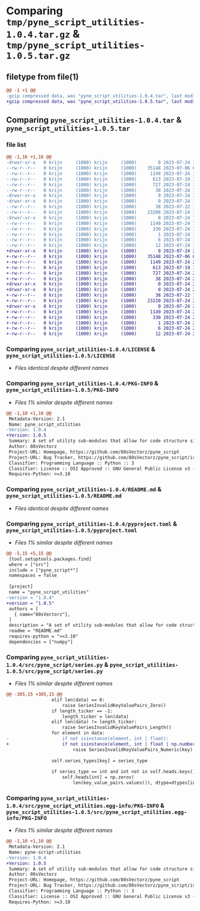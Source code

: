 # Comparing `tmp/pyne_script_utilities-1.0.4.tar.gz` & `tmp/pyne_script_utilities-1.0.5.tar.gz`

## filetype from file(1)

```diff
@@ -1 +1 @@
-gzip compressed data, was "pyne_script_utilities-1.0.4.tar", last modified: Mon Jul 24 19:41:31 2023, max compression
+gzip compressed data, was "pyne_script_utilities-1.0.5.tar", last modified: Mon Jul 24 20:24:05 2023, max compression
```

## Comparing `pyne_script_utilities-1.0.4.tar` & `pyne_script_utilities-1.0.5.tar`

### file list

```diff
@@ -1,16 +1,16 @@
-drwxr-xr-x   0 krijn     (1000) krijn     (1000)        0 2023-07-24 19:41:31.530767 pyne_script_utilities-1.0.4/
--rw-r--r--   0 krijn     (1000) krijn     (1000)    35148 2023-07-06 09:11:48.000000 pyne_script_utilities-1.0.4/LICENSE
--rw-r--r--   0 krijn     (1000) krijn     (1000)     1149 2023-07-24 19:41:31.530767 pyne_script_utilities-1.0.4/PKG-INFO
--rw-r--r--   0 krijn     (1000) krijn     (1000)      613 2023-07-19 19:47:36.000000 pyne_script_utilities-1.0.4/README.md
--rw-r--r--   0 krijn     (1000) krijn     (1000)      727 2023-07-24 19:14:02.000000 pyne_script_utilities-1.0.4/pyproject.toml
--rw-r--r--   0 krijn     (1000) krijn     (1000)       38 2023-07-24 19:41:31.530767 pyne_script_utilities-1.0.4/setup.cfg
-drwxr-xr-x   0 krijn     (1000) krijn     (1000)        0 2023-07-24 19:41:31.530767 pyne_script_utilities-1.0.4/src/
-drwxr-xr-x   0 krijn     (1000) krijn     (1000)        0 2023-07-24 19:41:31.530767 pyne_script_utilities-1.0.4/src/pyne_script/
--rw-r--r--   0 krijn     (1000) krijn     (1000)       38 2023-07-22 13:56:07.000000 pyne_script_utilities-1.0.4/src/pyne_script/__init__.py
--rw-r--r--   0 krijn     (1000) krijn     (1000)    23208 2023-07-24 19:28:20.000000 pyne_script_utilities-1.0.4/src/pyne_script/series.py
-drwxr-xr-x   0 krijn     (1000) krijn     (1000)        0 2023-07-24 19:41:31.530767 pyne_script_utilities-1.0.4/src/pyne_script_utilities.egg-info/
--rw-r--r--   0 krijn     (1000) krijn     (1000)     1149 2023-07-24 19:41:31.000000 pyne_script_utilities-1.0.4/src/pyne_script_utilities.egg-info/PKG-INFO
--rw-r--r--   0 krijn     (1000) krijn     (1000)      330 2023-07-24 19:41:31.000000 pyne_script_utilities-1.0.4/src/pyne_script_utilities.egg-info/SOURCES.txt
--rw-r--r--   0 krijn     (1000) krijn     (1000)        1 2023-07-24 19:41:31.000000 pyne_script_utilities-1.0.4/src/pyne_script_utilities.egg-info/dependency_links.txt
--rw-r--r--   0 krijn     (1000) krijn     (1000)        6 2023-07-24 19:41:31.000000 pyne_script_utilities-1.0.4/src/pyne_script_utilities.egg-info/requires.txt
--rw-r--r--   0 krijn     (1000) krijn     (1000)       12 2023-07-24 19:41:31.000000 pyne_script_utilities-1.0.4/src/pyne_script_utilities.egg-info/top_level.txt
+drwxr-xr-x   0 krijn     (1000) krijn     (1000)        0 2023-07-24 20:24:05.670053 pyne_script_utilities-1.0.5/
+-rw-r--r--   0 krijn     (1000) krijn     (1000)    35148 2023-07-06 09:11:48.000000 pyne_script_utilities-1.0.5/LICENSE
+-rw-r--r--   0 krijn     (1000) krijn     (1000)     1149 2023-07-24 20:24:05.670053 pyne_script_utilities-1.0.5/PKG-INFO
+-rw-r--r--   0 krijn     (1000) krijn     (1000)      613 2023-07-19 19:47:36.000000 pyne_script_utilities-1.0.5/README.md
+-rw-r--r--   0 krijn     (1000) krijn     (1000)      727 2023-07-24 20:20:28.000000 pyne_script_utilities-1.0.5/pyproject.toml
+-rw-r--r--   0 krijn     (1000) krijn     (1000)       38 2023-07-24 20:24:05.670053 pyne_script_utilities-1.0.5/setup.cfg
+drwxr-xr-x   0 krijn     (1000) krijn     (1000)        0 2023-07-24 20:24:05.670053 pyne_script_utilities-1.0.5/src/
+drwxr-xr-x   0 krijn     (1000) krijn     (1000)        0 2023-07-24 20:24:05.670053 pyne_script_utilities-1.0.5/src/pyne_script/
+-rw-r--r--   0 krijn     (1000) krijn     (1000)       38 2023-07-22 13:56:07.000000 pyne_script_utilities-1.0.5/src/pyne_script/__init__.py
+-rw-r--r--   0 krijn     (1000) krijn     (1000)    23220 2023-07-24 20:21:24.000000 pyne_script_utilities-1.0.5/src/pyne_script/series.py
+drwxr-xr-x   0 krijn     (1000) krijn     (1000)        0 2023-07-24 20:24:05.670053 pyne_script_utilities-1.0.5/src/pyne_script_utilities.egg-info/
+-rw-r--r--   0 krijn     (1000) krijn     (1000)     1149 2023-07-24 20:24:05.000000 pyne_script_utilities-1.0.5/src/pyne_script_utilities.egg-info/PKG-INFO
+-rw-r--r--   0 krijn     (1000) krijn     (1000)      330 2023-07-24 20:24:05.000000 pyne_script_utilities-1.0.5/src/pyne_script_utilities.egg-info/SOURCES.txt
+-rw-r--r--   0 krijn     (1000) krijn     (1000)        1 2023-07-24 20:24:05.000000 pyne_script_utilities-1.0.5/src/pyne_script_utilities.egg-info/dependency_links.txt
+-rw-r--r--   0 krijn     (1000) krijn     (1000)        6 2023-07-24 20:24:05.000000 pyne_script_utilities-1.0.5/src/pyne_script_utilities.egg-info/requires.txt
+-rw-r--r--   0 krijn     (1000) krijn     (1000)       12 2023-07-24 20:24:05.000000 pyne_script_utilities-1.0.5/src/pyne_script_utilities.egg-info/top_level.txt
```

### Comparing `pyne_script_utilities-1.0.4/LICENSE` & `pyne_script_utilities-1.0.5/LICENSE`

 * *Files identical despite different names*

### Comparing `pyne_script_utilities-1.0.4/PKG-INFO` & `pyne_script_utilities-1.0.5/PKG-INFO`

 * *Files 1% similar despite different names*

```diff
@@ -1,10 +1,10 @@
 Metadata-Version: 2.1
 Name: pyne_script_utilities
-Version: 1.0.4
+Version: 1.0.5
 Summary: A set of utility sub-modules that allow for code structure similar to pinescript in python
 Author: 80sVectorz
 Project-URL: Homepage, https://github.com/80sVectorz/pyne_script
 Project-URL: Bug Tracker, https://github.com/80sVectorz/pyne_script/issues
 Classifier: Programming Language :: Python :: 3
 Classifier: License :: OSI Approved :: GNU General Public License v3 (GPLv3)
 Requires-Python: >=3.10
```

### Comparing `pyne_script_utilities-1.0.4/README.md` & `pyne_script_utilities-1.0.5/README.md`

 * *Files identical despite different names*

### Comparing `pyne_script_utilities-1.0.4/pyproject.toml` & `pyne_script_utilities-1.0.5/pyproject.toml`

 * *Files 1% similar despite different names*

```diff
@@ -5,15 +5,15 @@
 [tool.setuptools.packages.find]
 where = ["src"]
 include = ["pyne_script*"]
 namespaces = false
 
 [project]
 name = "pyne_script_utilities"
-version = "1.0.4"
+version = "1.0.5"
 authors = [
   { name="80sVectorz"},
 ]
 description = "A set of utility sub-modules that allow for code structure similar to pinescript in python"
 readme = "README.md"
 requires-python = ">=3.10"
 dependencies = ["numpy"]
```

### Comparing `pyne_script_utilities-1.0.4/src/pyne_script/series.py` & `pyne_script_utilities-1.0.5/src/pyne_script/series.py`

 * *Files 1% similar despite different names*

```diff
@@ -305,15 +305,15 @@
                 elif len(data) == 0:
                     raise SeriesInvalidKeyValuePairs_Zero()
                 if length_ticker == -1:
                     length_ticker = len(data)
                 elif len(data) != length_ticker:
                     raise SeriesInvalidKeyValuePairs_Length()
                 for element in data:
-                    if not isinstance(element, int | float):
+                    if not isinstance(element, int | float | np.number):
                         raise SeriesInvalidKeyValuePairs_Numeric(key)
 
                 self.series_types[key] = series_type
 
                 if series_type == int and int not in self.heads.keys():
                     self.heads[int] = np.zeros(
                         len(key_value_pairs.values()), dtype=dtypes[int]
```

### Comparing `pyne_script_utilities-1.0.4/src/pyne_script_utilities.egg-info/PKG-INFO` & `pyne_script_utilities-1.0.5/src/pyne_script_utilities.egg-info/PKG-INFO`

 * *Files 1% similar despite different names*

```diff
@@ -1,10 +1,10 @@
 Metadata-Version: 2.1
 Name: pyne-script-utilities
-Version: 1.0.4
+Version: 1.0.5
 Summary: A set of utility sub-modules that allow for code structure similar to pinescript in python
 Author: 80sVectorz
 Project-URL: Homepage, https://github.com/80sVectorz/pyne_script
 Project-URL: Bug Tracker, https://github.com/80sVectorz/pyne_script/issues
 Classifier: Programming Language :: Python :: 3
 Classifier: License :: OSI Approved :: GNU General Public License v3 (GPLv3)
 Requires-Python: >=3.10
```

